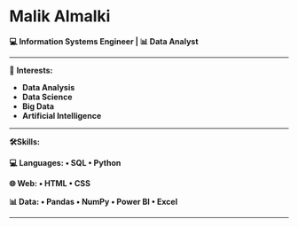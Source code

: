 # Malik Almalki

**💻 Information Systems Engineer | 📊 Data Analyst**

---

🎯 **Interests:** 
- **Data Analysis**
- **Data Science**
- **Big Data**
- **Artificial Intelligence** 

---

**🛠️Skills:**

**💻 Languages:  • SQL • Python**

**🌐 Web: • HTML • CSS** 

**📊 Data: • Pandas • NumPy • Power BI • Excel** 


---






